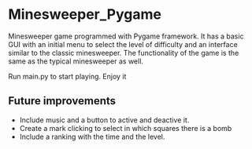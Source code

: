 # Minesweeper_Pygame

Minesweeper game programmed with Pygame framework. It has a basic GUI with an initial menu to select the level of difficulty and an interface similar to the classic minesweeper. The functionality of the game is the same as the typical minesweeper as well.

Run main.py to start playing. Enjoy it

## Future improvements

* Include music and a button to active and deactive it.
* Create a mark clicking to select in which squares there is a bomb
* Include a ranking with the time and the level.
